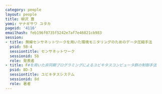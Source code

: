 ```yaml
---
category: people
layout: people
title: 柳沢 豊
yomi: ヤナギサワ ユタカ
pageid: '4116'
emailhash: feb196f0735f5242e7af7e46821cb983
session:
- title: 無線センサネットワークを用いた環境モニタリングのためのデータ圧縮手法
  psid: 5B-4
  sessiontitle: センサネットワーク
  sessionid: 5b
  role: 発表者
- title: F#を用いた非同期プログラミングによるユビキタスコンピュータ群の制御手法
  psid: 8D-3
  sessiontitle: ユビキタスシステム
  sessionid: 8d
  role: 著者
---
```

